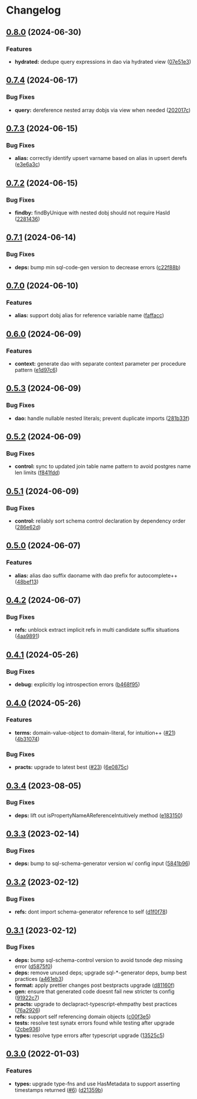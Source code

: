 # Changelog

## [0.8.0](https://github.com/ehmpathy/sql-dao-generator/compare/v0.7.4...v0.8.0) (2024-06-30)


### Features

* **hydrated:** dedupe query expressions in dao via hydrated view ([07e51e3](https://github.com/ehmpathy/sql-dao-generator/commit/07e51e35e2c7afaa0e3337c0574e1428d77eeaf1))

## [0.7.4](https://github.com/ehmpathy/sql-dao-generator/compare/v0.7.3...v0.7.4) (2024-06-17)


### Bug Fixes

* **query:** dereference nested array dobjs via view when needed ([202017c](https://github.com/ehmpathy/sql-dao-generator/commit/202017c353da754e3f1a3edcbc08a591a4ce44b0))

## [0.7.3](https://github.com/ehmpathy/sql-dao-generator/compare/v0.7.2...v0.7.3) (2024-06-15)


### Bug Fixes

* **alias:** correctly identify upsert varname based on alias in upsert derefs ([e3e6a3c](https://github.com/ehmpathy/sql-dao-generator/commit/e3e6a3cbdf142ac8acbffbbc112b2b787c1fce30))

## [0.7.2](https://github.com/ehmpathy/sql-dao-generator/compare/v0.7.1...v0.7.2) (2024-06-15)


### Bug Fixes

* **findby:** findByUnique with nested dobj should not require HasId ([2281436](https://github.com/ehmpathy/sql-dao-generator/commit/22814363d4e241e8a9a9252fa6702f3f33d4acbd))

## [0.7.1](https://github.com/ehmpathy/sql-dao-generator/compare/v0.7.0...v0.7.1) (2024-06-14)


### Bug Fixes

* **deps:** bump min sql-code-gen version to decrease errors ([c22f88b](https://github.com/ehmpathy/sql-dao-generator/commit/c22f88b9fc21c420b3f00d970f0b0e0983b5c12d))

## [0.7.0](https://github.com/ehmpathy/sql-dao-generator/compare/v0.6.0...v0.7.0) (2024-06-10)


### Features

* **alias:** support dobj alias for reference variable name ([faffacc](https://github.com/ehmpathy/sql-dao-generator/commit/faffacc73e5ce3276b35c74c809a78540ed10a9d))

## [0.6.0](https://github.com/ehmpathy/sql-dao-generator/compare/v0.5.3...v0.6.0) (2024-06-09)


### Features

* **context:** generate dao with separate context parameter per procedure pattern ([e1d97c6](https://github.com/ehmpathy/sql-dao-generator/commit/e1d97c62f417d9a3fa777b8daccb1d0fe08d12c8))

## [0.5.3](https://github.com/ehmpathy/sql-dao-generator/compare/v0.5.2...v0.5.3) (2024-06-09)


### Bug Fixes

* **dao:** handle nullable nested literals; prevent duplicate imports ([281b33f](https://github.com/ehmpathy/sql-dao-generator/commit/281b33ffd7e30731818ad6b451a9eac49a412785))

## [0.5.2](https://github.com/ehmpathy/sql-dao-generator/compare/v0.5.1...v0.5.2) (2024-06-09)


### Bug Fixes

* **control:** sync to updated join table name pattern to avoid postgres name len limits ([f841fdd](https://github.com/ehmpathy/sql-dao-generator/commit/f841fdd9b11dd88b5a0ba0fbc8bd8feb27543603))

## [0.5.1](https://github.com/ehmpathy/sql-dao-generator/compare/v0.5.0...v0.5.1) (2024-06-09)


### Bug Fixes

* **control:** reliably sort schema control declaration by dependency order ([286e62d](https://github.com/ehmpathy/sql-dao-generator/commit/286e62dcd2690a73b065ea796efbaf8e797b8ced))

## [0.5.0](https://github.com/ehmpathy/sql-dao-generator/compare/v0.4.2...v0.5.0) (2024-06-07)


### Features

* **alias:** alias dao suffix daoname with dao prefix for autocomplete++ ([48bef13](https://github.com/ehmpathy/sql-dao-generator/commit/48bef139d59765ba8e615cea427a8cf8ed9da4ad))

## [0.4.2](https://github.com/ehmpathy/sql-dao-generator/compare/v0.4.1...v0.4.2) (2024-06-07)


### Bug Fixes

* **refs:** unblock extract implicit refs in multi candidate suffix situations ([4aa9891](https://github.com/ehmpathy/sql-dao-generator/commit/4aa9891b4e9b9d49d2027fb35fad72a7900e89e7))

## [0.4.1](https://github.com/ehmpathy/sql-dao-generator/compare/v0.4.0...v0.4.1) (2024-05-26)


### Bug Fixes

* **debug:** explicitly log introspection errors ([b468f95](https://github.com/ehmpathy/sql-dao-generator/commit/b468f955e118a39226d4371e4560e6e77b2f68e7))

## [0.4.0](https://github.com/ehmpathy/sql-dao-generator/compare/v0.3.4...v0.4.0) (2024-05-26)


### Features

* **terms:** domain-value-object to domain-literal, for intuition++ ([#21](https://github.com/ehmpathy/sql-dao-generator/issues/21)) ([4b31074](https://github.com/ehmpathy/sql-dao-generator/commit/4b31074879eb8ba71e4fbad33a73539d40624348))


### Bug Fixes

* **practs:** upgrade to latest best ([#23](https://github.com/ehmpathy/sql-dao-generator/issues/23)) ([6e0875c](https://github.com/ehmpathy/sql-dao-generator/commit/6e0875c429a96a882854a1c55c877d471fc25f4e))

## [0.3.4](https://github.com/ehmpathy/sql-dao-generator/compare/v0.3.3...v0.3.4) (2023-08-05)


### Bug Fixes

* **deps:** lift out isPropertyNameAReferenceIntuitively method ([e183150](https://github.com/ehmpathy/sql-dao-generator/commit/e18315063693af0d5da53a691e75c3aa80d7e9d0))

## [0.3.3](https://github.com/ehmpathy/sql-dao-generator/compare/v0.3.2...v0.3.3) (2023-02-14)


### Bug Fixes

* **deps:** bump to sql-schema-generator version w/ config input ([5841b96](https://github.com/ehmpathy/sql-dao-generator/commit/5841b96c23441eb6f1900531d026018358c3cee8))

## [0.3.2](https://github.com/ehmpathy/sql-dao-generator/compare/v0.3.1...v0.3.2) (2023-02-12)


### Bug Fixes

* **refs:** dont import schema-generator reference to self ([d1f0f78](https://github.com/ehmpathy/sql-dao-generator/commit/d1f0f78273ff9e99eec418883d798e1cbd7a6ce3))

## [0.3.1](https://github.com/ehmpathy/sql-dao-generator/compare/v0.3.0...v0.3.1) (2023-02-12)


### Bug Fixes

* **deps:** bump sql-schema-control version to avoid tsnode dep missing error ([d5875f0](https://github.com/ehmpathy/sql-dao-generator/commit/d5875f0e0764672e6546287166131cc8fbedc582))
* **deps:** remove unused deps; upgrade sql-*-generator deps, bump best practices ([a461eb3](https://github.com/ehmpathy/sql-dao-generator/commit/a461eb3bec30df8d8f09f153211b2a651d84d248))
* **format:** apply prettier changes post bestpracts upgrade ([d81160f](https://github.com/ehmpathy/sql-dao-generator/commit/d81160fdebb0c9d1fc280d3ead0620a16261afc0))
* **gen:** ensure that generated code doesnt fail new stricter ts config ([91922c7](https://github.com/ehmpathy/sql-dao-generator/commit/91922c7b336a6562f76852d1d68f5425a8511ff6))
* **practs:** upgrade to declapract-typescript-ehmpathy best practices ([76a2926](https://github.com/ehmpathy/sql-dao-generator/commit/76a2926d5015934b96ad91726513c9b24759c779))
* **refs:** support self referencing domain objects ([c00f3e5](https://github.com/ehmpathy/sql-dao-generator/commit/c00f3e502845a5c598966159579d72004d905324))
* **tests:** resolve test synatx errors found while testing after upgrade ([2cbe936](https://github.com/ehmpathy/sql-dao-generator/commit/2cbe9360e9deafd8ccc4e0b5d0e20b1219ea4a66))
* **types:** resolve type errors after typescript upgrade ([13525c5](https://github.com/ehmpathy/sql-dao-generator/commit/13525c5e3c6f903c41a99b982e8c2d7dd6fae456))

## [0.3.0](https://www.github.com/uladkasach/sql-dao-generator/compare/v0.2.0...v0.3.0) (2022-01-03)


### Features

* **types:** upgrade type-fns and use HasMetadata to support asserting timestamps returned ([#6](https://www.github.com/uladkasach/sql-dao-generator/issues/6)) ([d21359b](https://www.github.com/uladkasach/sql-dao-generator/commit/d21359bdf47273a4d9845c540a8e014d6e3e8d80))
